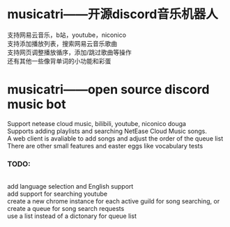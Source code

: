 <h1>musicatri——开源discord音乐机器人</h1>
支持网易云音乐，b站，youtube，niconico <br>
支持添加播放列表，搜索网易云音乐歌曲<br>
支持网页调整播放循序，添加/跳过歌曲等操作<br>
还有其他一些像背单词的小功能和彩蛋<br>

<h1>musicatri——open source discord music bot</h1>
Support netease cloud music, bilibili, youtube, niconico douga <br>
Supports adding playlists and searching NetEase Cloud Music songs.<br>
A web client is avaliable to add songs and adjust the order of the queue list<br>
There are other small features and easter eggs like vocabulary tests<br>

<h3>TODO:</h3><br>
add language selection and English support<br>
add support for searching youtube<br>
create a new chrome instance for each active guild for song searching, or create a queue for song search requests<br>
use a list instead of a dictonary for queue list<br>

